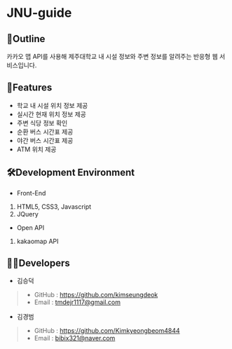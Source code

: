 # JNU-guide
## 📌Outline
카카오 맵 API를 사용해 제주대학교 내 시설 정보와 주변 정보를 알려주는 반응형 웹 서비스입니다.


## 🔎Features
- 학교 내 시설 위치 정보 제공
- 실시간 현재 위치 정보 제공
- 주변 식당 정보 확인
- 순환 버스 시간표 제공
- 야간 버스 시간표 제공
- ATM 위치 제공

## 🛠Development Environment
- Front-End
1. HTML5, CSS3, Javascript
2. JQuery
- Open API
1. kakaomap API 

## 👨‍💻Developers
- 김승덕
>- GitHub : https://github.com/kimseungdeok
>- Email : tmdejr1117@gmail.com

- 김경범
>- GitHub : https://github.com/Kimkyeongbeom4844
>- Email : bibix321@naver.com
